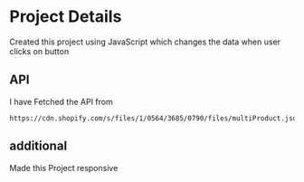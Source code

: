 # Project Details
Created this project using JavaScript which changes the data when user clicks on button
## API
I have Fetched the API from 
```
https://cdn.shopify.com/s/files/1/0564/3685/0790/files/multiProduct.json
```
## additional 
Made this Project responsive 